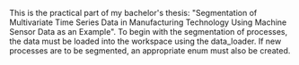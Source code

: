 This is the practical part of my bachelor's thesis: "Segmentation of Multivariate Time Series Data in Manufacturing Technology Using Machine Sensor Data as an Example".
To begin with the segmentation of processes, the data must be loaded into the workspace using the data_loader. 
If new processes are to be segmented, an appropriate enum must also be created.
